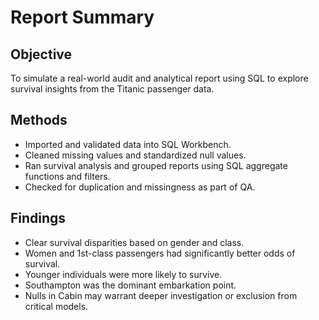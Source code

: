 # Report Summary
## Objective
To simulate a real-world audit and analytical report using SQL to explore survival insights from the Titanic passenger data.
## Methods
-	Imported and validated data into SQL Workbench.
-	Cleaned missing values and standardized null values.
-	Ran survival analysis and grouped reports using SQL aggregate functions and filters.
-	Checked for duplication and missingness as part of QA.
## Findings
-	Clear survival disparities based on gender and class.
-	Women and 1st-class passengers had significantly better odds of survival.
-	Younger individuals were more likely to survive.
-	Southampton was the dominant embarkation point.
-	Nulls in Cabin may warrant deeper investigation or exclusion from critical models.

